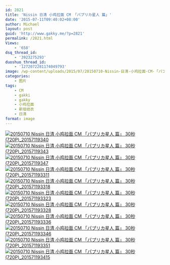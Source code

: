 ```yaml
---
id: 2821
title: 'Nissin 日清 小鸡拉面 CM 「パプリカ星人 篇」'
date: '2015-07-11T09:40:02+08:00'
author: Michael
layout: post
guid: 'http://www.gakky.me/?p=2821'
permalink: /2821.html
Views:
    - '658'
dsq_thread_id:
    - '3923275293'
duoshuo_thread_id:
    - '1272072281174049793'
image: /wp-content/uploads/2015/07/20150710-Nissin-日清-小鸡拉面-CM-「パプリカ星人-篇」-30秒-720P_20157119347.jpg
categories:
    - 图片
tags:
    - CM
    - gakki
    - gakky
    - 小鸡拉面
    - 新垣结衣
    - 日清
format: image
---
```


[![20150710 Nissin 日清 小鸡拉面 CM 「パプリカ星人 篇」 30秒  (720P)_20157119340](http://www.yui-aragaki.org/wp-content/uploads/2015/07/20150710-Nissin-日清-小鸡拉面-CM-「パプリカ星人-篇」-30秒-720P_20157119340.jpg)](http://www.yui-aragaki.org/wp-content/uploads/2015/07/20150710-Nissin-日清-小鸡拉面-CM-「パプリカ星人-篇」-30秒-720P_20157119340.jpg "20150710 Nissin 日清 小鸡拉面 CM 「パプリカ星人 篇」 30秒  (720P)_20157119340") [![20150710 Nissin 日清 小鸡拉面 CM 「パプリカ星人 篇」 30秒  (720P)_20157119343](http://www.yui-aragaki.org/wp-content/uploads/2015/07/20150710-Nissin-日清-小鸡拉面-CM-「パプリカ星人-篇」-30秒-720P_20157119343.jpg)](http://www.yui-aragaki.org/wp-content/uploads/2015/07/20150710-Nissin-日清-小鸡拉面-CM-「パプリカ星人-篇」-30秒-720P_20157119343.jpg "20150710 Nissin 日清 小鸡拉面 CM 「パプリカ星人 篇」 30秒  (720P)_20157119343") [![20150710 Nissin 日清 小鸡拉面 CM 「パプリカ星人 篇」 30秒  (720P)_20157119347](http://www.yui-aragaki.org/wp-content/uploads/2015/07/20150710-Nissin-日清-小鸡拉面-CM-「パプリカ星人-篇」-30秒-720P_20157119347.jpg)](http://www.yui-aragaki.org/wp-content/uploads/2015/07/20150710-Nissin-日清-小鸡拉面-CM-「パプリカ星人-篇」-30秒-720P_20157119347.jpg "20150710 Nissin 日清 小鸡拉面 CM 「パプリカ星人 篇」 30秒  (720P)_20157119347") [![20150710 Nissin 日清 小鸡拉面 CM 「パプリカ星人 篇」 30秒  (720P)_201571193311](http://www.yui-aragaki.org/wp-content/uploads/2015/07/20150710-Nissin-日清-小鸡拉面-CM-「パプリカ星人-篇」-30秒-720P_201571193311.jpg)](http://www.yui-aragaki.org/wp-content/uploads/2015/07/20150710-Nissin-日清-小鸡拉面-CM-「パプリカ星人-篇」-30秒-720P_201571193311.jpg "20150710 Nissin 日清 小鸡拉面 CM 「パプリカ星人 篇」 30秒  (720P)_201571193311") [![20150710 Nissin 日清 小鸡拉面 CM 「パプリカ星人 篇」 30秒  (720P)_201571193318](http://www.yui-aragaki.org/wp-content/uploads/2015/07/20150710-Nissin-日清-小鸡拉面-CM-「パプリカ星人-篇」-30秒-720P_201571193318.jpg)](http://www.yui-aragaki.org/wp-content/uploads/2015/07/20150710-Nissin-日清-小鸡拉面-CM-「パプリカ星人-篇」-30秒-720P_201571193318.jpg "20150710 Nissin 日清 小鸡拉面 CM 「パプリカ星人 篇」 30秒  (720P)_201571193318") [![20150710 Nissin 日清 小鸡拉面 CM 「パプリカ星人 篇」 30秒  (720P)_201571193323](http://www.yui-aragaki.org/wp-content/uploads/2015/07/20150710-Nissin-日清-小鸡拉面-CM-「パプリカ星人-篇」-30秒-720P_201571193323.jpg)](http://www.yui-aragaki.org/wp-content/uploads/2015/07/20150710-Nissin-日清-小鸡拉面-CM-「パプリカ星人-篇」-30秒-720P_201571193323.jpg "20150710 Nissin 日清 小鸡拉面 CM 「パプリカ星人 篇」 30秒  (720P)_201571193323") [![20150710 Nissin 日清 小鸡拉面 CM 「パプリカ星人 篇」 30秒  (720P)_201571193328](http://www.yui-aragaki.org/wp-content/uploads/2015/07/20150710-Nissin-日清-小鸡拉面-CM-「パプリカ星人-篇」-30秒-720P_201571193328.jpg)](http://www.yui-aragaki.org/wp-content/uploads/2015/07/20150710-Nissin-日清-小鸡拉面-CM-「パプリカ星人-篇」-30秒-720P_201571193328.jpg "20150710 Nissin 日清 小鸡拉面 CM 「パプリカ星人 篇」 30秒  (720P)_201571193328") [![20150710 Nissin 日清 小鸡拉面 CM 「パプリカ星人 篇」 30秒  (720P)_201571193336](http://www.yui-aragaki.org/wp-content/uploads/2015/07/20150710-Nissin-日清-小鸡拉面-CM-「パプリカ星人-篇」-30秒-720P_201571193336.jpg)](http://www.yui-aragaki.org/wp-content/uploads/2015/07/20150710-Nissin-日清-小鸡拉面-CM-「パプリカ星人-篇」-30秒-720P_201571193336.jpg "20150710 Nissin 日清 小鸡拉面 CM 「パプリカ星人 篇」 30秒  (720P)_201571193336") [![20150710 Nissin 日清 小鸡拉面 CM 「パプリカ星人 篇」 30秒  (720P)_201571193346](http://www.yui-aragaki.org/wp-content/uploads/2015/07/20150710-Nissin-日清-小鸡拉面-CM-「パプリカ星人-篇」-30秒-720P_201571193346.jpg)](http://www.yui-aragaki.org/wp-content/uploads/2015/07/20150710-Nissin-日清-小鸡拉面-CM-「パプリカ星人-篇」-30秒-720P_201571193346.jpg "20150710 Nissin 日清 小鸡拉面 CM 「パプリカ星人 篇」 30秒  (720P)_201571193346") [![20150710 Nissin 日清 小鸡拉面 CM 「パプリカ星人 篇」 30秒  (720P)_201571193351](http://www.yui-aragaki.org/wp-content/uploads/2015/07/20150710-Nissin-日清-小鸡拉面-CM-「パプリカ星人-篇」-30秒-720P_201571193351.jpg)](http://www.yui-aragaki.org/wp-content/uploads/2015/07/20150710-Nissin-日清-小鸡拉面-CM-「パプリカ星人-篇」-30秒-720P_201571193351.jpg "20150710 Nissin 日清 小鸡拉面 CM 「パプリカ星人 篇」 30秒  (720P)_201571193351") [![20150710 Nissin 日清 小鸡拉面 CM 「パプリカ星人 篇」 30秒  (720P)_201571193415](http://www.yui-aragaki.org/wp-content/uploads/2015/07/20150710-Nissin-日清-小鸡拉面-CM-「パプリカ星人-篇」-30秒-720P_201571193415.jpg)](http://www.yui-aragaki.org/wp-content/uploads/2015/07/20150710-Nissin-日清-小鸡拉面-CM-「パプリカ星人-篇」-30秒-720P_201571193415.jpg "20150710 Nissin 日清 小鸡拉面 CM 「パプリカ星人 篇」 30秒  (720P)_201571193415")